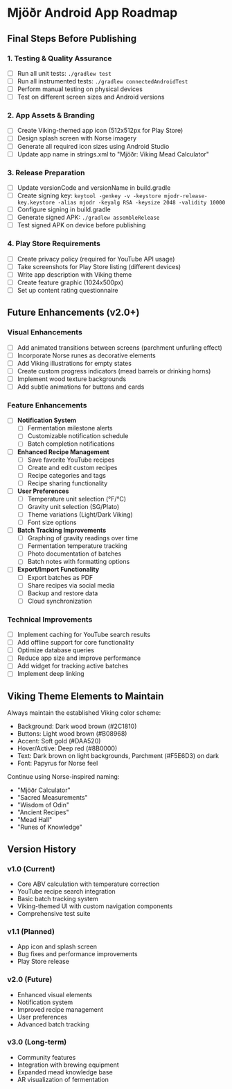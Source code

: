 # Mjöðr Android App Roadmap

## Final Steps Before Publishing

### 1. Testing & Quality Assurance
- [  ] Run all unit tests: `./gradlew test`
- [  ] Run all instrumented tests: `./gradlew connectedAndroidTest`
- [  ] Perform manual testing on physical devices
- [  ] Test on different screen sizes and Android versions

### 2. App Assets & Branding
- [  ] Create Viking-themed app icon (512x512px for Play Store)
- [  ] Design splash screen with Norse imagery
- [  ] Generate all required icon sizes using Android Studio
- [  ] Update app name in strings.xml to "Mjöðr: Viking Mead Calculator"

### 3. Release Preparation
- [  ] Update versionCode and versionName in build.gradle
- [  ] Create signing key: `keytool -genkey -v -keystore mjodr-release-key.keystore -alias mjodr -keyalg RSA -keysize 2048 -validity 10000`
- [  ] Configure signing in build.gradle
- [  ] Generate signed APK: `./gradlew assembleRelease`
- [  ] Test signed APK on device before publishing

### 4. Play Store Requirements
- [  ] Create privacy policy (required for YouTube API usage)
- [  ] Take screenshots for Play Store listing (different devices)
- [  ] Write app description with Viking theme
- [  ] Create feature graphic (1024x500px)
- [  ] Set up content rating questionnaire

## Future Enhancements (v2.0+)

### Visual Enhancements
- [  ] Add animated transitions between screens (parchment unfurling effect)
- [  ] Incorporate Norse runes as decorative elements
- [  ] Add Viking illustrations for empty states
- [  ] Create custom progress indicators (mead barrels or drinking horns)
- [  ] Implement wood texture backgrounds
- [  ] Add subtle animations for buttons and cards

### Feature Enhancements
- [  ] **Notification System**
  - [  ] Fermentation milestone alerts
  - [  ] Customizable notification schedule
  - [  ] Batch completion notifications

- [  ] **Enhanced Recipe Management**
  - [  ] Save favorite YouTube recipes
  - [  ] Create and edit custom recipes
  - [  ] Recipe categories and tags
  - [  ] Recipe sharing functionality

- [  ] **User Preferences**
  - [  ] Temperature unit selection (°F/°C)
  - [  ] Gravity unit selection (SG/Plato)
  - [  ] Theme variations (Light/Dark Viking)
  - [  ] Font size options

- [  ] **Batch Tracking Improvements**
  - [  ] Graphing of gravity readings over time
  - [  ] Fermentation temperature tracking
  - [  ] Photo documentation of batches
  - [  ] Batch notes with formatting options

- [  ] **Export/Import Functionality**
  - [  ] Export batches as PDF
  - [  ] Share recipes via social media
  - [  ] Backup and restore data
  - [  ] Cloud synchronization

### Technical Improvements
- [  ] Implement caching for YouTube search results
- [  ] Add offline support for core functionality
- [  ] Optimize database queries
- [  ] Reduce app size and improve performance
- [  ] Add widget for tracking active batches
- [  ] Implement deep linking

## Viking Theme Elements to Maintain

Always maintain the established Viking color scheme:
- Background: Dark wood brown (#2C1810)
- Buttons: Light wood brown (#B08968)
- Accent: Soft gold (#DAA520)
- Hover/Active: Deep red (#8B0000)
- Text: Dark brown on light backgrounds, Parchment (#F5E6D3) on dark
- Font: Papyrus for Norse feel

Continue using Norse-inspired naming:
- "Mjöðr Calculator"
- "Sacred Measurements"
- "Wisdom of Odin"
- "Ancient Recipes"
- "Mead Hall"
- "Runes of Knowledge"

## Version History

### v1.0 (Current)
- Core ABV calculation with temperature correction
- YouTube recipe search integration
- Basic batch tracking system
- Viking-themed UI with custom navigation components
- Comprehensive test suite

### v1.1 (Planned)
- App icon and splash screen
- Bug fixes and performance improvements
- Play Store release

### v2.0 (Future)
- Enhanced visual elements
- Notification system
- Improved recipe management
- User preferences
- Advanced batch tracking

### v3.0 (Long-term)
- Community features
- Integration with brewing equipment
- Expanded mead knowledge base
- AR visualization of fermentation
